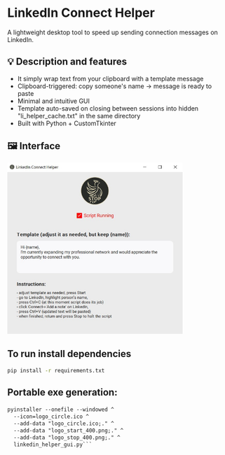 # LinkedIn Connect Helper

A lightweight desktop tool to speed up sending connection messages on LinkedIn.

## 💡 Description and features
- It simply wrap text from your clipboard with a template message
- Clipboard-triggered: copy someone's name → message is ready to paste
- Minimal and intuitive GUI
- Template auto-saved on closing between sessions into hidden "li_helper_cache.txt" in the same directory
- Built with Python + CustomTkinter

## 🖼️ Interface
<img src="li_helper_screen.jpg" alt="App Screenshot" width="400">


## To run install dependencies

```bash
pip install -r requirements.txt
```

## Portable exe generation:
```
pyinstaller --onefile --windowed ^
  --icon=logo_circle.ico ^
  --add-data "logo_circle.ico;." ^
  --add-data "logo_start_400.png;." ^
  --add-data "logo_stop_400.png;." ^
  linkedin_helper_gui.py```
